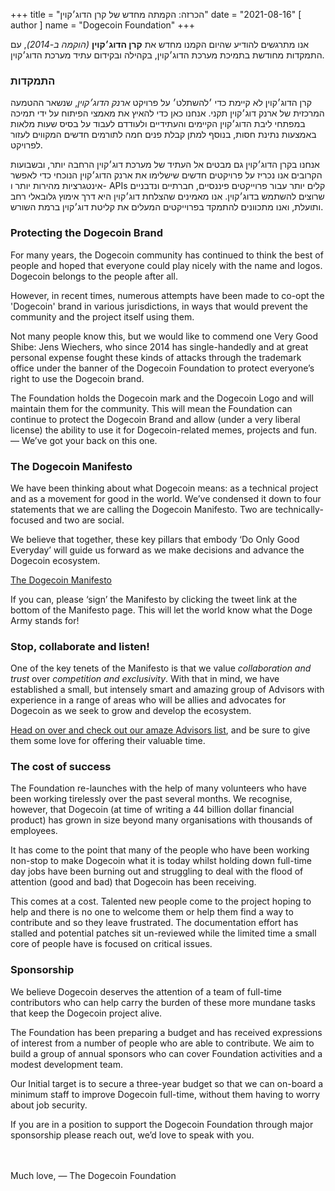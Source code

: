 +++
title = "הכרזה: הקמתה מחדש של קרן הדוג׳קוין"
date = "2021-08-16"
[ author ]
  name = "Dogecoin Foundation"
+++

אנו מתרגשים להודיע שהיום הקמנו מחדש את **קרן הדוג׳קוין** *(הוקמה ב-2014)*, עם התמקדות מחודשת בתמיכת מערכת הדוג׳קוין, בקהילה ובקידום עתיד מערכת הדוג׳קוין.
### התמקדות

קרן הדוג׳קוין לא קיימת כדי ׳להשתלט׳ על פרויקט *ארנק הדוג׳קוין*, שנשאר ההטמעה המרכזית של ארנק דוג׳קוין תקני. אנחנו כאן כדי להאיץ את מאמצי הפיתוח על ידי תמיכה במפתחי ליבת הדוג׳קוין הקיימים והעתידיים ולעודדם לעבוד על בסיס שעות מלאות באמצעות נתינת חסות, בנוסף למתן קבלת פנים חמה לתורמים חדשים המקווים לעזור לפרויקט.

אנחנו בקרן הדוג׳קוין גם מבטים אל העתיד של מערכת דוג׳קוין הרחבה יותר, ובשבועות הקרובים אנו נכריז על פרויקטים חדשים שישלימו את ארנק הדוג׳קוין הנוכחי כדי לאפשר אינטגרציות מהירות יותר ו- APIs קלים יותר עבור פרוייקטים פיננסיים, חברתיים ונדבניים שרוצים להשתמש בדוג׳קוין. אנו מאמינים שהצלחת דוג׳קוין היא דרך אימוץ גלובאלי רחב ותועלת, ואנו מתכוונים להתמקד בפרוייקטים המעלים את קליטת דוג׳קוין ברמת השורש.
### Protecting the Dogecoin Brand

For many years, the Dogecoin community has continued to think the best of people and hoped that everyone could play nicely with the name and logos. Dogecoin belongs to the people after all.

However, in recent times, numerous attempts have been made to co-opt the 'Dogecoin' brand in various jurisdictions, in ways that would prevent the community and the project itself using them.

Not many people know this, but we would like to commend one Very Good Shibe: Jens Wiechers, who since 2014 has single-handedly and at great personal expense fought these kinds of attacks through the trademark office under the banner of the Dogecoin Foundation to protect everyone’s right to use the Dogecoin brand. 

The Foundation holds the Dogecoin mark and the Dogecoin Logo and will maintain them for the community. This will mean the Foundation can continue to protect the Dogecoin Brand and allow (under a very liberal license) the ability to use it for Dogecoin-related memes, projects and fun. — We’ve got your back on this one.

### The Dogecoin Manifesto

We have been thinking about what Dogecoin means: as a technical project and as a movement for good in the world. We’ve condensed it down to four statements that we are calling the Dogecoin Manifesto. Two are technically-focused and two are social.

We believe that together, these key pillars that embody ‘Do Only Good Everyday’ will guide us forward as we make decisions and advance the Dogecoin ecosystem.

[The Dogecoin Manifesto](/manifesto)

If you can, please ‘sign’ the Manifesto by clicking the tweet link at the bottom of the Manifesto page. This will let the world know what the Doge Army stands for!

### Stop, collaborate and listen!

One of the key tenets of the Manifesto is that we value *collaboration and trust* over *competition and exclusivity*. With that in mind, we have established a small, but intensely smart and amazing group of Advisors with experience in a range of areas who will be allies and advocates for Dogecoin as we seek to grow and develop the ecosystem.

[Head on over and check out our amaze Advisors list](/about), and be sure to give them some love for offering their valuable time.

### The cost of success

The Foundation re-launches with the help of many volunteers who have been working tirelessly over the past several months. We recognise, however, that Dogecoin (at time of writing a 44 billion dollar financial product) has grown in size beyond many organisations with thousands of employees.

It has come to the point that many of the people who have been working non-stop to make Dogecoin what it is today whilst holding down full-time day jobs have been burning out and struggling to deal with the flood of attention (good and bad) that Dogecoin has been receiving.

This comes at a cost. Talented new people come to the project hoping to help and there is no one to welcome them or help them find a way to contribute and so they leave frustrated. The documentation effort has stalled and potential patches sit un-reviewed while the limited time a small core of people have is focused on critical issues.

### Sponsorship

We believe Dogecoin deserves the attention of a team of full-time contributors who can help carry the burden of these more mundane tasks that keep the Dogecoin project alive.

The Foundation has been preparing a budget and has received expressions of interest from a number of people who are able to contribute. We aim to build a group of annual sponsors who can cover Foundation activities and a modest development team.

Our Initial target is to secure a three-year budget so that we can on-board a minimum staff to improve Dogecoin full-time, without them having to worry about job security.

If you are in a position to support the Dogecoin Foundation through major sponsorship please reach out, we’d love to speak with you.

</br></br>
Much love,  — The Dogecoin Foundation
</br></br>
